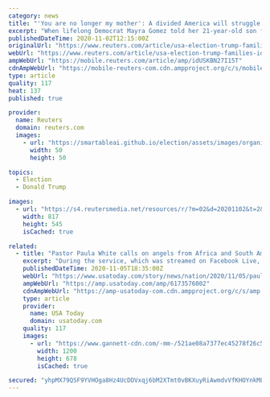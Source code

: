 ```yaml
---
category: news
title: "'You are no longer my mother': A divided America will struggle to heal after Trump era"
excerpt: "When lifelong Democrat Mayra Gomez told her 21-year-old son five months ago that she was voting for Donald Trump in Tuesday's presidential election, he cut her out of his life."
publishedDateTime: 2020-11-02T12:15:00Z
originalUrl: "https://www.reuters.com/article/usa-election-trump-families-idUSKBN27I15T"
webUrl: "https://www.reuters.com/article/usa-election-trump-families-idUSKBN27I15T"
ampWebUrl: "https://mobile.reuters.com/article/amp/idUSKBN27I15T"
cdnAmpWebUrl: "https://mobile-reuters-com.cdn.ampproject.org/c/s/mobile.reuters.com/article/amp/idUSKBN27I15T"
type: article
quality: 117
heat: 137
published: true

provider:
  name: Reuters
  domain: reuters.com
  images:
    - url: "https://smartableai.github.io/election/assets/images/organizations/reuters.com-50x50.jpg"
      width: 50
      height: 50

topics:
  - Election
  - Donald Trump

images:
  - url: "https://s4.reutersmedia.net/resources/r/?m=02&d=20201102&t=2&i=1539662234&w=&fh=545px&fw=&ll=&pl=&sq=&r=LYNXMPEGA10LT"
    width: 817
    height: 545
    isCached: true

related:
  - title: "Pastor Paula White calls on angels from Africa and South America to bring Trump victory"
    excerpt: "During the service, which was streamed on Facebook Live, White-Cain called on \"angelic reinforcement\" from the continents of Africa and South America. \"I hear a sound of victory, the Lord says it is done,"
    publishedDateTime: 2020-11-05T18:35:00Z
    webUrl: "https://www.usatoday.com/story/news/nation/2020/11/05/paula-white-trumps-spiritual-adviser-african-south-american-angels/6173576002/"
    ampWebUrl: "https://amp.usatoday.com/amp/6173576002"
    cdnAmpWebUrl: "https://amp-usatoday-com.cdn.ampproject.org/c/s/amp.usatoday.com/amp/6173576002"
    type: article
    provider:
      name: USA Today
      domain: usatoday.com
    quality: 117
    images:
      - url: "https://www.gannett-cdn.com/-mm-/521ae08a7377ec45278f26c565d0fd4a8774a1a8/c=0-161-4568-2742/local/-/media/2017/09/09/CarolinaGroup/Anderson/636405576418021285-Paula-2.jpg?auto=webp&format=pjpg&width=1200"
        width: 1200
        height: 678
        isCached: true

secured: "yhpMX79QSF9YVHOga8Hz4UcDDVxqj6bM2XTmt0vBKXuyRiAwmdvVfKHOYnkML6sNGS9iZXphjs7P+TkNh0ZOvoHJFbthPfsXW7j8UL/0RJ2fiVN2NkqnjJCzMwd3WTPcua1ft9rRCi4C2W9FgP7rfBl4F7UTtGT/X8Gs7QNIYX8evQgRoAmWJqGQBUMeSNJLFKpvz5Zd2hjkg9dwro3MwoOOqNVEt9AP4ph7m3uJMVhXv9JMctZ8AMuhGGwMcjs/PQJXztI85VMY/7jPQJN8S7XO1D1xliEDGoQIk25GobSdBhQI3joK0UiTCwDGoeteKEIOp+u7FFdSrFOxMSkEd4ULTzzncu0c07EcWyVEPnA=;VaZAl7sp9g41dU5gYSvJBg=="
---
```


